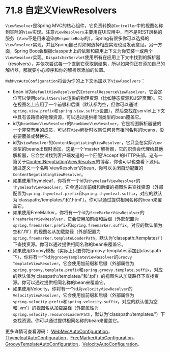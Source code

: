 # 71.8 自定义ViewResolvers

`ViewResolver`是Spring MVC的核心组件，它负责转换`@Controller`中的视图名称到实际的`View`实现。注意`ViewResolvers`主要用在UI应用中，而不是REST风格的服务（`View`不是用来渲染`@ResponseBody`的）。Spring有很多你可以选择的`ViewResolver`实现，并且Spring自己对如何选择相应实现也没发表意见。另一方面，Spring Boot会根据classpath上的依赖和应用上下文为你安装一或两个`ViewResolver`实现。`DispatcherServlet`使用所有在应用上下文中找到的解析器（resolvers），并依次尝试每一个直到它获取到结果，所以如果你正在添加自己的解析器，那就要小心顺序和你的解析器添加的位置。

`WebMvcAutoConfiguration`将会为你的上下文添加以下`ViewResolvers`：

* bean id为`defaultViewResolver`的`InternalResourceViewResolver`，它会定位可以使用`DefaultServlet`渲染的物理资源（比如静态资源和JSP页面）。它在视图名上应用了一个前缀和后缀（默认都为空，但你可以通过`spring.view.prefix`和`spring.view.suffix`设置），然后查找在servlet上下文中具有该路径的物理资源，可以通过提供相同类型的bean覆盖它。
* id为`beanNameViewResolver`的`BeanNameViewResolver`，它是视图解析器链的一个非常有用的成员，可以在`View`解析时收集任何具有相同名称的beans，没必要覆盖或替换它。
* id为`viewResolver`的`ContentNegotiatingViewResolver`，它只会在实际`View`类型的beans出现时添加。这是一个'master'解析器，它的职责会代理给其他解析器，它会尝试找到客户端发送的一个匹配'Accept'的HTTP头部。这有一篇关于[ContentNegotiatingViewResolver](https://spring.io/blog/2013/06/03/content-negotiation-using-views)的博客，你也可以也查看下源码。通过定义一个名叫'viewResolver'的bean，你可以关闭自动配置的`ContentNegotiatingViewResolver`。
* 如果使用Thymeleaf，你将有一个id为`thymeleafViewResolver`的`ThymeleafViewResolver`，它会通过加前缀和后缀的视图名来查找资源（外部配置为`spring.thymeleaf.prefix`和`spring.thymeleaf.suffix`，对应的默认为'classpath:/templates/'和'.html'）。你可以通过提供相同名称的bean来覆盖它。
* 如果使用FreeMarker，你将有一个id为`freeMarkerViewResolver`的`FreeMarkerViewResolver`，它会使用加前缀和后缀（外部配置为`spring.freemarker.prefix`和`spring.freemarker.suffix`，对应的默认值为空和'.ftl'）的视图名从加载路径（外部配置为`spring.freemarker.templateLoaderPath`，默认为'classpath:/templates/'）下查找资源。你可以通过提供相同名称的bean来覆盖它。
* 如果使用Groovy模板（实际上只要你把groovy-templates添加到classpath下），你将有一个id为`groovyTemplateViewResolver`的`Groovy TemplateViewResolver`，它会使用加前缀和后缀（外部属性为`spring.groovy.template.prefix`和`spring.groovy.template.suffix`，对应的默认值为'classpath:/templates/'和'.tpl'）的视图名从加载路径下查找资源。你可以通过提供相同名称的bean来覆盖它。
* 如果使用Velocity，你将有一个id为`velocityViewResolver`的`VelocityViewResolver`，它会使用加前缀和后缀（外部属性为`spring.velocity.prefix`和`spring.velocity.suffix`，对应的默认值为空和'.vm'）的视图名从加载路径（外部属性为`spring.velocity.resourceLoaderPath`，默认为'classpath:/templates/'）下查找资源。你可以通过提供相同名称的bean来覆盖它。

更多详情可查看源码： [WebMvcAutoConfiguration](https://github.com/spring-projects/spring-boot/tree/v1.4.1.RELEASE/spring-boot-autoconfigure/src/main/java/org/springframework/boot/autoconfigure/web/WebMvcAutoConfiguration.java)，[ThymeleafAutoConfiguration](https://github.com/spring-projects/spring-boot/tree/v1.4.1.RELEASE/spring-boot-autoconfigure/src/main/java/org/springframework/boot/autoconfigure/thymeleaf/ThymeleafAutoConfiguration.java)，[FreeMarkerAutoConfiguration](https://github.com/spring-projects/spring-boot/tree/v1.4.1.RELEASE/spring-boot-autoconfigure/src/main/java/org/springframework/boot/autoconfigure/freemarker/FreeMarkerAutoConfiguration.java)，[GroovyTemplateAutoConfiguration](https://github.com/spring-projects/spring-boot/tree/v1.4.1.RELEASE/spring-boot-autoconfigure/src/main/java/org/springframework/boot/autoconfigure/groovy/template/GroovyTemplateAutoConfiguration.java)，[VelocityAutoConfiguration](https://github.com/spring-projects/spring-boot/tree/v1.4.1.RELEASE/spring-boot-autoconfigure/src/main/java/org/springframework/boot/autoconfigure/velocity/VelocityAutoConfiguration.java)。

